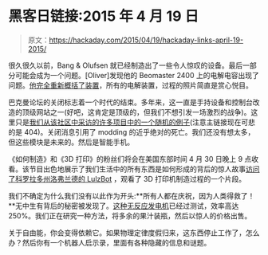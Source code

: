 # 黑客日链接:2015 年 4 月 19 日

> 原文：<https://hackaday.com/2015/04/19/hackaday-links-april-19-2015/>

很久很久以前，Bang & Olufsen 就已经制造出了一些令人惊叹的设备。最后一部分可能会成为一个问题。[Oliver]发现他的 Beomaster 2400 上的电解电容出现了问题。[他完全重新概括了装置](http://oliver.st/blog/bang-olufsen-beomaster-2400/)，所有的电解装置，过程的照片简直是赏心悦目。

巴克曼论坛的关闭标志着一个时代的结束。多年来，这一直是手持设备和控制台改造的顶级网站之一(好吧，这肯定是顶级的，但我们不想引发一场激烈的战争)。这里只是[我们从该社区中采访的许多项目中的一个随机的例子](http://hackaday.com/2014/04/07/vacuum-formed-portable-n64-is-the-real-deal/)(注意主链接现在可悲的是 404)。关闭消息引用了 modding 的近乎绝对的死亡。我们还没有想太多，但这些模块是未来的。然后是智能手机。

《如何制造》和《3D 打印》的粉丝们将会在美国东部时间 4 月 30 日晚上 9 点收看。该节目出色地展示了我们生活中的所有东西是如何形成的背后的惊人故事[访问了科罗拉多州洛弗兰德的 LulzBot](https://www.lulzbot.com/blog/aleph-objects-lulzbot-3d-printers-featured-how-its-made) ，观看了 3D 打印机制造过程的一个片段。

我们不确定为什么我们没有以此作为开头:**所有人都在庆祝，因为人类得救了！**无中生有背后的秘密被发现了。[这种无反应发电机](http://www.collective-evolution.com/2015/04/15/breaking-news-over-unity-reactionless-generator-invented-in-india/)已经过测试，效率高达 250%。我们正在研究一种方法，将多余的果汁装瓶，然后以惊人的价格出售。

关于自由能，你会变得依赖它。如果物理定律度假归来，这东西停止工作了，怎么办？然后你有一个机器人启示录，里面有各种隐藏的信息和谜题。